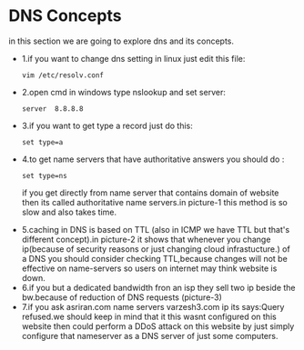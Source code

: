 # DNS Concepts
<p>in this section we are going to explore dns and its concepts.</p>

<ul>
<li>1.if you want to change dns setting in linux just edit this file:

    vim /etc/resolv.conf

</li>
<li>2.open cmd in windows type nslookup and set server:

    server  8.8.8.8

</li>
<li>3.if you want to get type a record just do this:

    set type=a

</li>
<li>4.to get name servers that have authoritative answers you should do :

    set type=ns

</li>
<p>if you get directly from name server that contains domain of website then its called authoritative name servers.in picture-1 this method is so slow and also takes time.</p>

<li>5.caching in DNS is based on TTL (also in ICMP we have TTL but that's different concept).in picture-2 it shows that whenever you change ip(because of security reasons or just changing cloud infrastucture.) of a DNS you should consider checking TTL,because changes will not be effective on name-servers so users on internet may think website is down.
</li>

<li>6.if you but a dedicated bandwidth fron an isp they sell two ip beside the bw.because of reduction of DNS requests (picture-3) </li>

<li>7.if you ask asriran.com name servers varzesh3.com ip its says:Query refused.we should keep in mind that it this wasnt configured on this website then could perform a DDoS attack on this website by just simply configure that nameserver as a DNS server of just some computers.</li>

</ul> 